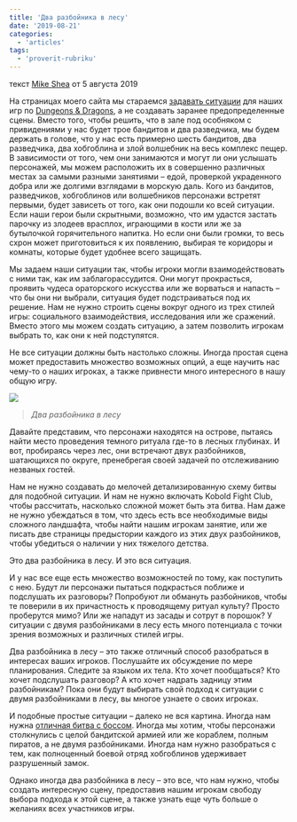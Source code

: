 ```yaml
---
title: 'Два разбойника в лесу'
date: '2019-08-21'
categories:
  - 'articles'
tags:
  - 'proverit-rubriku'
---
```


текст [Mike Shea](https://vk.com/away.php?to=http%3A%2F%2Fmikeshea.net%2FAbout_Mike_Shea.html&cc_key=) от 5 августа 2019

На страницах моего сайта мы стараемся [задавать ситуации](https://vk.com/away.php?to=http%3A%2F%2Fslyflourish.com%2Fletting_go_of_defined_encounters.html&cc_key=) для наших игр по [Dungeons & Dragons](https://vk.com/away.php?to=https%3A%2F%2Fwww.amazon.com%2FPlayers-Handbook-Dungeons-Dragons-Wizards%2Fdp%2F0786965606%2Fref%3Das_sl_pc_ss_til%3Ftag%3Dslyflourish-20%26linkCode%3Dw01%26linkId%3DBRA3KRG36IN5H3YC%26creativeASIN%3D0786965606&cc_key=), а не создавать заранее предопределенные сцены. Вместо того, чтобы решить, что в зале под особняком с привидениями у нас будет трое бандитов и два разведчика, мы будем держать в голове, что у нас есть примерно шесть бандитов, два разведчика, два хобгоблина и злой волшебник на весь комплекс пещер. В зависимости от того, чем они занимаются и могут ли они услышать персонажей, мы можем расположить их в совершенно различных местах за самыми разными занятиями – едой, проверкой украденного добра или же долгими взглядами в морскую даль. Кого из бандитов, разведчиков, хобгоблинов или волшебников персонажи встретят первыми, будет зависеть от того, как они подошли ко всей ситуации. Если наши герои были скрытными, возможно, что им удастся застать парочку из злодеев врасплох, играющими в кости или же за бутылочкой горячительного напитка. Но если они были громки, то весь схрон может приготовиться к их появлению, выбирая те коридоры и комнаты, которые будет удобнее всего защищать.

Мы задаем наши ситуации так, чтобы игроки могли взаимодействовать с ними так, как им заблагорассудится. Они могут прокрасться, проявить чудеса ораторского искусства или же ворваться и напасть – что бы они ни выбрали, ситуация будет подстраиваться под их решение. Нам не нужно строить сцены вокруг одного из трех стилей игры: социального взаимодействия, исследования или же сражений. Вместо этого мы можем создать ситуацию, а затем позволить игрокам выбрать то, как они к ней подступятся.

Не все ситуации должны быть настолько сложны. Иногда простая сцена может предоставить множество возможных опций, а еще научить нас чему-то о наших игроках, а также привнести много интересного в нашу общую игру.

![](https://pp.userapi.com/c853516/v853516238/bfbc0/BvUqbMMs94w.jpg)

> _Два разбойника в лесу_

Давайте представим, что персонажи находятся на острове, пытаясь найти место проведения темного ритуала где-то в лесных глубинах. И вот, пробираясь через лес, они встречают двух разбойников, шатающихся по округе, пренебрегая своей задачей по отслеживанию незваных гостей.

Нам не нужно создавать до мелочей детализированную схему битвы для подобной ситуации. И нам не нужно включать Kobold Fight Club, чтобы рассчитать, насколько сложной может быть эта битва. Нам даже не нужно убеждаться в том, что здесь есть все необходимые виды сложного ландшафта, чтобы найти нашим игрокам занятие, или же писать две страницы предыстории каждого из этих двух разбойников, чтобы убедиться о наличии у них тяжелого детства.

Это два разбойника в лесу. И это вся ситуация.

И у нас все еще есть множество возможностей по тому, как поступить с нею. Будут ли персонажи пытаться подкрасться поближе и подслушать их разговоры? Попробуют ли обмануть разбойников, чтобы те поверили в их причастность к проводящему ритуал культу? Просто проберутся мимо? Или же нападут из засады и сотрут в порошок? У ситуации с двумя разбойниками в лесу есть много потенциала с точки зрения возможных и различных стилей игры.

Два разбойника в лесу – это также отличный способ разобраться в интересах ваших игроков. Послушайте их обсуждение по мере планирования. Следите за языком их тела. Кто хочет пообщаться? Кто хочет подслушать разговор? А кто хочет надрать задницу этим разбойникам? Пока они будут выбирать свой подход к ситуации с двумя разбойниками в лесу, вы многое узнаете о своих игроках.

И подобные простые ситуации – далеко не вся картина. Иногда нам нужна [отличная битва с боссом](https://vk.com/away.php?to=http%3A%2F%2Fslyflourish.com%2Fimproving_boss_fights.html&cc_key=). Иногда мы хотим, чтобы персонажи столкнулись с целой бандитской армией или же кораблем, полным пиратов, а не двумя разбойниками. Иногда нам нужно разобраться с тем, как полноценный боевой отряд хобгоблинов удерживает разрушенный замок.

Однако иногда два разбойника в лесу – это все, что нам нужно, чтобы создать интересную сцену, предоставив нашим игрокам свободу выбора подхода к этой сцене, а также узнать еще чуть больше о желаниях всех участников игры.
